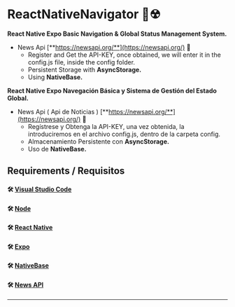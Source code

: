 # ReactNativeNavigator 🚢☢

**React Native Expo Basic Navigation &amp; Global Status Management System.**
- News Api [**https://newsapi.org/**](https://newsapi.org/) 📰
  - Register and Get the API-KEY, once obtained, we will enter it in the config.js file, inside the config folder.
  - Persistent Storage with **AsyncStorage.**
  - Using **NativeBase.**

**React Native Expo Navegación Básica y Sistema de Gestión del Estado Global.**
- News Api ( Api de Noticias ) [**https://newsapi.org/**](https://newsapi.org/) 📰
  - Regístrese y Obtenga la API-KEY, una vez obtenida, la introduciremos en el archivo config.js, dentro de la carpeta config.
  - Almacenamiento Persistente con **AsyncStorage.**
  - Uso de **NativeBase.**
  
## Requirements / Requisitos
#### 🛠 [Visual Studio Code](https://code.visualstudio.com/) 
#### 🛠 [Node](https://nodejs.org/) 
#### 🛠 [React Native](https://reactnative.dev/)
#### 🛠 [Expo](https://expo.dev/)
#### 🛠 [NativeBase](https://nativebase.io/)
#### 🛠 [News API](https://newsapi.org/)

-----
